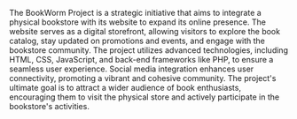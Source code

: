 The BookWorm Project is a strategic initiative that aims to integrate a physical bookstore with its website to expand its online presence. The website serves as a digital storefront, allowing visitors to explore the book catalog, stay updated on promotions and events, and engage with the bookstore community. The project utilizes advanced technologies, including HTML, CSS, JavaScript, and back-end frameworks like PHP, to ensure a seamless user experience. Social media integration enhances user connectivity, promoting a vibrant and cohesive community. The project's ultimate goal is to attract a wider audience of book enthusiasts, encouraging them to visit the physical store and actively participate in the bookstore's activities.
